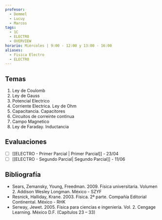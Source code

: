 ```yaml
---
profesor:
  - Demmel
  - Lucuy
  - Marcos
tags:
  - 1C
  - ELECTRO
  - OVERVIEW
horario: Miércoles | 9:00 - 12:00 y 13:00 - 16:00
aliases:
  - Fisica Electro
  - ELECTRO
---
```

## Temas
1. Ley de Coulomb
2. Ley de Gauss
3. Potencial Electrico
4. Corriente Electrica. Ley de Ohm
5. Capacitancia. Capacitores
6. Circuitos de correinte continua
7. Campo Magnetico
8. Ley de Faraday. Inductancia
## Evaluaciones
- [ ] [[ELECTRO - Primer Parcial | Primer Parcial]] - 23/04
- [ ] [[ELECTRO - Segundo Parcial| Segundo Parcial]] - 11/06

## Bibliografía
- Sears, Zemansky, Young, Freedman. 2009. Física universitaria. Volumen 2. Addison Wesley Longman. México - SZYF
- Resnick, Halliday, Krane. 2003. Física. 2ª parte. Compañía Editorial Continental. México - RHK
- Serway, Jewet. 2005. Física para ciencias e ingeniería. Vol. 2. Cengage Learning. México D.F. (Capítulos 23 – 33)

